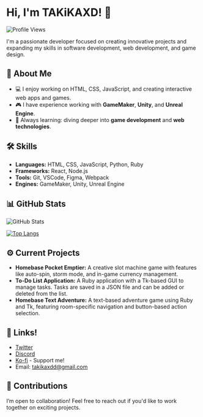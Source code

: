 # Hi, I'm TAKiKAXD! 👋

![Profile Views](https://komarev.com/ghpvc/?username=TAKiKAXD&color=blue)

I'm a passionate developer focused on creating innovative projects and expanding my skills in software development, web development, and game design.

## 🚀 About Me

- 💻 I enjoy working on HTML, CSS, JavaScript, and creating interactive web apps and games.
- 🎮 I have experience working with **GameMaker**, **Unity**, and **Unreal Engine**.
- 🌱 Always learning: diving deeper into **game development** and **web technologies**.

## 🛠 Skills

- **Languages:** HTML, CSS, JavaScript, Python, Ruby
- **Frameworks:** React, Node.js
- **Tools:** Git, VSCode, Figma, Webpack
- **Engines:** GameMaker, Unity, Unreal Engine

## 📊 GitHub Stats

![GitHub Stats](https://github-readme-stats.vercel.app/api?username=TAKiKAXD&show_icons=true&theme=radical)

[![Top Langs](https://github-readme-stats.vercel.app/api/top-langs/?username=TAKiKAXD&layout=compact&theme=radical)](https://github.com/anuraghazra/github-readme-stats)

## ⚙️ Current Projects

- **Homebase Pocket Emptier:** A creative slot machine game with features like auto-spin, storm mode, and in-game currency management.
- **To-Do List Application:** A Ruby application with a Tk-based GUI to manage tasks. Tasks are saved in a JSON file and can be added or deleted from the list.
- **Homebase Text Adventure:** A text-based adventure game using Ruby and Tk, featuring room-specific navigation and button-based action selection.

## 🔗 Links!

- [Twitter](https://x.com/TAKiKAXD)
- [Discord](https://discord.gg/kQ4yVYQD6P)
- [Ko-fi](https://ko-fi.com/TAKiKAXD) - Support me!
- Email: takikaxdd@gmail.com

## 🤝 Contributions

I’m open to collaboration! Feel free to reach out if you'd like to work together on exciting projects.
